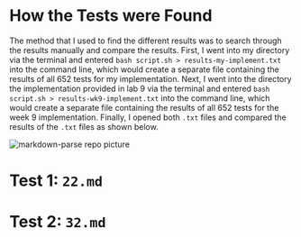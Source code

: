 # How the Tests were Found
The method that I used to find the different results was to search through the results manually and compare the results. First, I went into my directory via the terminal and entered `bash script.sh > results-my-implement.txt` into the command line, which would create a separate file containing the results of all 652 tests for my implementation. Next, I went into the directory the implementation provided in lab 9 via the terminal and entered `bash script.sh > results-wk9-implement.txt` into the command line, which would create a separate file containing the results of all 652 tests for the week 9 implementation. Finally, I opened both `.txt` files and compared the results of the `.txt` files as shown below.

![markdown-parse repo picture](https://user-images.githubusercontent.com/81746604/159062466-028fc6b6-5f9b-4d4a-9af4-dec319aa2ab2.png)

# Test 1: `22.md`


# Test 2: `32.md`
